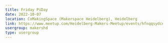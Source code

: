 ```yaml
---
title: Friday PiDay
date: 2022-10-07
location: CoMakingSpace (Makerspace Heidelberg), Heidelberg
link: https://www.meetup.com/Heidelberg-Makers-Meetup/events/hfnqqsydcnbkb/
usergroup: makershd
type: usergroup
---
```

